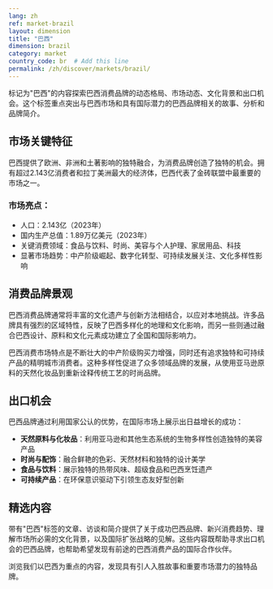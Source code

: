 ```yaml
---
lang: zh
ref: market-brazil
layout: dimension
title: "巴西"
dimension: brazil
category: market
country_code: br  # Add this line
permalink: /zh/discover/markets/brazil/
---
```


标记为"巴西"的内容探索巴西消费品牌的动态格局、市场动态、文化背景和出口机会。这个标签重点突出与巴西市场和具有国际潜力的巴西品牌相关的故事、分析和品牌简介。

## 市场关键特征

巴西提供了欧洲、非洲和土著影响的独特融合，为消费品牌创造了独特的机会。拥有超过2.143亿消费者和拉丁美洲最大的经济体，巴西代表了金砖联盟中最重要的市场之一。

### 市场亮点：
- 人口：2.143亿（2023年）
- 国内生产总值：1.89万亿美元（2023年）
- 关键消费领域：食品与饮料、时尚、美容与个人护理、家居用品、科技
- 显著市场趋势：中产阶级崛起、数字化转型、可持续发展关注、文化多样性影响

## 消费品牌景观

巴西消费品牌通常将丰富的文化遗产与创新方法相结合，以应对本地挑战。许多品牌具有强烈的区域特性，反映了巴西多样化的地理和文化影响，而另一些则通过融合巴西设计、原料和文化元素成功建立了全国和国际影响力。

巴西消费市场特点是不断壮大的中产阶级购买力增强，同时还有追求独特和可持续产品的精明城市消费者。这种多样性促进了众多领域品牌的发展，从使用亚马逊原料的天然化妆品到重新诠释传统工艺的时尚品牌。

## 出口机会

巴西品牌通过利用国家公认的优势，在国际市场上展示出日益增长的成功：

- **天然原料与化妆品**：利用亚马逊和其他生态系统的生物多样性创造独特的美容产品
- **时尚与配饰**：融合鲜艳的色彩、天然材料和独特的设计美学
- **食品与饮料**：展示独特的热带风味、超级食品和巴西烹饪遗产
- **可持续产品**：在环保意识驱动下引领生态友好型创新

## 精选内容

带有"巴西"标签的文章、访谈和简介提供了关于成功巴西品牌、新兴消费趋势、理解市场所必需的文化背景，以及国际扩张战略的见解。这些内容既帮助寻求出口机会的巴西品牌，也帮助希望发现有前途的巴西消费产品的国际合作伙伴。

浏览我们以巴西为重点的内容，发现具有引人入胜故事和重要市场潜力的独特品牌。
